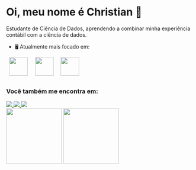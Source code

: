 # Oi, meu nome é Christian 👋

Estudante de Ciência de Dados, aprendendo a combinar minha experiência contábil com a ciência de dados.

* 🖥️ Atualmente mais focado em:

<div style="display: inline">
&nbsp;&nbsp;<img width='50' height='50' src="https://cdn.jsdelivr.net/gh/devicons/devicon/icons/python/python-original.svg" />&nbsp;&nbsp;
&nbsp;&nbsp;<img width='50' height='50' src="https://cdn.jsdelivr.net/gh/devicons/devicon/icons/r/r-original.svg" />&nbsp;&nbsp;
&nbsp;&nbsp;<img width='50' height='50' src="https://cdn.jsdelivr.net/gh/devicons/devicon/icons/git/git-original.svg" />&nbsp;&nbsp;
</div>

##

### Você também me encontra em:
<a href="https://www.linkedin.com/in/christianvqueiroz/">
<img src="https://img.shields.io/badge/linkedin-230077B5.svg?style-for-the-badge&logo=linkedin&logoColor=white"> </a>
<a href="https://llucaslleall.medium.com/">
<img src="https://img.shields.io/badge/Medium-12100E?style-for-the-badge&logo=medium&logoColor=white"> </a>
<a href="https://www.instagram.com/christian_queiroz/">
<img src="https://img.shields.io/badge/Instagram-FF0000.svg?style-for-the-badge&logo= Instagram&logoColor=white"> </a>


<div>
<img height="150em" src="https://github-readme-stats.vercel.app/api?username=christianvq75&show_icons=true&theme=tokyonight"/>

<img height="150em" src="https://github-readme-stats.vercel.app/api/top-langs/?username=christianvq75&layout=compact" />

</div>
